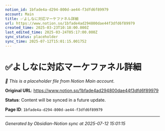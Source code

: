 ```yaml
---
notion_id: 1bfade4a-d294-800d-ae44-f3dfd6f89979
account: Main
title: ✅よしなに対応マーケファネル詳細
url: https://www.notion.so/1bfade4ad294800dae44f3dfd6f89979
created_time: 2025-03-23T10:18:00.000Z
last_edited_time: 2025-03-24T05:17:00.000Z
sync_status: placeholder
sync_time: 2025-07-12T15:01:15.001752
---
```


# ✅よしなに対応マーケファネル詳細

*🔄 This is a placeholder file from Notion Main account.*

**Original URL**: https://www.notion.so/1bfade4ad294800dae44f3dfd6f89979

**Status**: Content will be synced in a future update.

**Page ID**: `1bfade4a-d294-800d-ae44-f3dfd6f89979`

---

*Generated by Obsidian-Notion sync at 2025-07-12 15:01:15*
